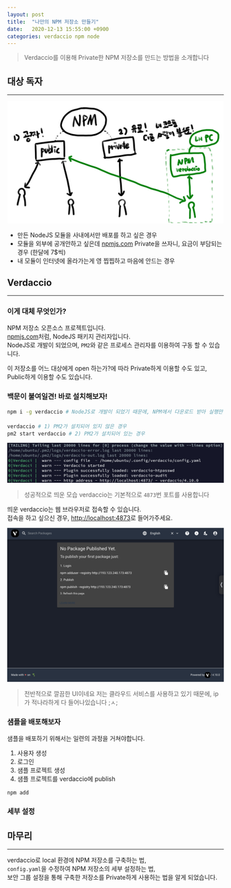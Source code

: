 ```yaml
---
layout: post
title:  "나만의 NPM 저장소 만들기"
date:   2020-12-13 15:55:00 +0900
categories: verdaccio npm node
---
```


> Verdaccio를 이용해 Private한 NPM 저장소를 만드는 방법을 소개합니다


## 대상 독자

-----

![대상독자](/assets/2020-12-13-verdaccio/대상독자.png)

* 만든 NodeJS 모듈을 사내에서만 배포를 하고 싶은 경우  
* 모듈을 외부에 공개안하고 싶은데 [npmjs.com](https://npmjs.com) Private을 쓰자니, 요금이 부담되는 경우 (한달에 7$씩)
* 내 모듈이 인터넷에 올라가는게 영 찝찝하고 마음에 안드는 경우

## Verdaccio

-----

### 이게 대체 무엇인가?

NPM 저장소 오픈소스 프로젝트입니다.  
[npmjs.com](https://npmjs.com)처럼, NodeJS 패키지 관리자입니다.  
NodeJS로 개발이 되었으며, `PM2`와 같은 프로세스 관리자를 이용하여 구동 할 수 있습니다.  

이 저장소를 어느 대상에게 open 하는가?에 따라 Private하게 이용할 수도 있고, Public하게 이용할 수도 있습니다.

### 백문이 불여일견! 바로 설치해보자!

```sh
npm i -g verdaccio # NodeJS로 개발이 되었기 때문에, NPM에서 다운로드 받아 실행만 해주면 됨

verdaccio # 1) PM2가 설치되어 있지 않은 경우
pm2 start verdaccio # 2) PM2가 설치되어 있는 경우
```

![설치_후_첫_실행](/assets/2020-12-13-verdaccio/첫실행.jpeg)

> 성공적으로 띄운 모습
> verdaccio는 기본적으로 `4873`번 포트를 사용합니다

띄운 verdaccio는 웹 브라우저로 접속할 수 있습니다.  
접속을 하고 싶으신 경우, [http://localhost:4873](http://localhost:4873)로 들어가주세요.

![verdaccio_main](/assets/2020-12-13-verdaccio/main.jpeg)

> 전반적으로 깔끔한 UI이네요
> 저는 클라우드 서비스를 사용하고 있기 때문에, ip가 적나라하게 다 들어나있습니다 ;ㅅ;

### 샘플을 배포해보자

샘플을 배포하기 위해서는 일련의 과정을 거쳐야합니다.

1. 사용자 생성
2. 로그인
3. 샘플 프로젝트 생성
4. 샘플 프로젝트를 verdaccio에 publish

```sh
npm add
```

### 세부 설정

## 마무리

-----

verdaccio로 local 환경에 NPM 저장소를 구축하는 법,  
`config.yaml`을 수정하여 NPM 저장소의 세부 설정하는 법,  
보안 그룹 설정을 통해 구축한 저장소를 Private하게 사용하는 법을 알게 되었습니다.
